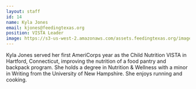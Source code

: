 ```yaml
---
layout: staff
id: 14
name: Kyla Jones
email: kjones@feedingtexas.org
position: VISTA Leader
image: https://s3-us-west-2.amazonaws.com/assets.feedingtexas.org/images/staff/kyla-jones.JPG
---
```

Kyla Jones served her first AmeriCorps year as the Child Nutrition VISTA in Hartford, Connecticut, improving the nutrition of a food pantry and backpack program. She holds a degree in Nutrition & Wellness with a minor in Writing from the University of New Hampshire. She enjoys running and cooking.
